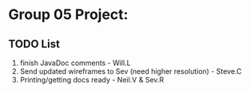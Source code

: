 Group 05 Project:
==================
TODO List
--------------------------

1. finish JavaDoc comments - Will.L
2. Send updated wireframes to Sev (need higher resolution) - Steve.C
3. Printing/getting docs ready - Neil.V & Sev.R

